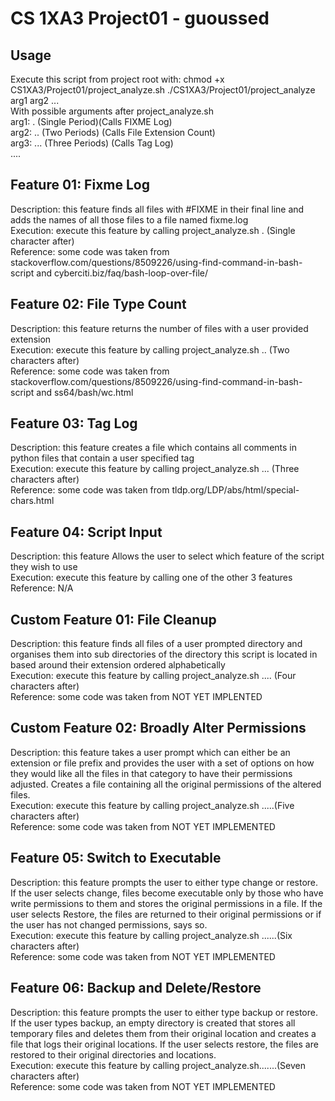 
# CS 1XA3 Project01 - guoussed
## Usage
Execute this script from project root with:
chmod +x CS1XA3/Project01/project_analyze.sh
./CS1XA3/Project01/project_analyze arg1 arg2 ...\
With possible arguments after project_analyze.sh\
arg1: . (Single Period)(Calls FIXME Log)\
arg2: .. (Two Periods) (Calls File Extension Count)\
arg3: ... (Three Periods) (Calls Tag Log)\
....
## Feature 01: Fixme Log
Description: this feature finds all files with #FIXME in their final line and adds the names of all those files to a file named fixme.log\
Execution: execute this feature by calling project_analyze.sh . (Single character after)\
Reference: some code was taken from stackoverflow.com/questions/8509226/using-find-command-in-bash-script and cyberciti.biz/faq/bash-loop-over-file/
## Feature 02: File Type Count
Description: this feature returns the number of files with a user provided extension\
Execution: execute this feature by calling project_analyze.sh .. (Two characters after)\
Reference: some code was taken from stackoverflow.com/questions/8509226/using-find-command-in-bash-script and ss64/bash/wc.html
## Feature 03: Tag Log
Description: this feature creates a file which contains all comments in python files that contain a user specified tag\
Execution: execute this feature by calling project_analyze.sh ... (Three characters after)\
Reference: some code was taken from tldp.org/LDP/abs/html/special-chars.html
## Feature 04: Script Input
Description: this feature Allows the user to select which feature of the script they wish to use\
Execution: execute this feature by calling one of the other 3 features\
Reference: N/A
## Custom Feature 01: File Cleanup
Description: this feature finds all files of a user prompted directory and organises them into sub directories of the directory this script is located in based around their extension ordered alphabetically\
Execution: execute this feature by calling project_analyze.sh .... (Four characters after)\
Reference: some code was taken from NOT YET IMPLENTED
## Custom  Feature 02: Broadly Alter Permissions
Description: this feature takes a user prompt which can either be an extension or file prefix and provides the user with a set of options on how they would like all the files in that category to have their permissions adjusted.
Creates a file containing all the original permissions of the altered files. \
Execution: execute this feature by calling project_analyze.sh .....(Five characters after)\
Reference: some code was taken from NOT YET IMPLEMENTED
## Feature 05: Switch to Executable
Description: this feature prompts the user to either type change or restore. If the user selects change, files become executable only by those who have write permissions to them and stores the original permissions in a file.
If the user selects Restore, the files are returned to their original permissions or if the user has not changed permissions, says so.\
Execution: execute this feature by calling project_analyze.sh ......(Six characters after)\
Reference: some code was taken from NOT YET IMPLEMENTED
## Feature 06: Backup and Delete/Restore
Description: this feature prompts the user to either type backup or restore. If the user types backup, an empty directory is created that stores all temporary files and deletes them from their original location and creates a file
that logs their original locations. If the user selects restore, the files are restored to their original directories and locations.\
Execution: execute this feature by calling project_analyze.sh.......(Seven characters after)\
Reference: some code was taken from NOT YET IMPLEMENTED
